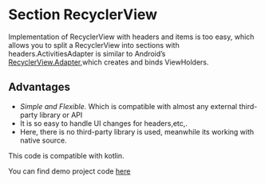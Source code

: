 # Section RecyclerView

Implementation of RecyclerView with headers and items is too easy, which allows you to split a RecyclerView into sections with headers.ActivitiesAdapter is similar to Android’s [RecyclerView.Adapter](https://developer.android.com/reference/androidx/recyclerview/widget/RecyclerView.Adapter),which creates and binds ViewHolders.

## Advantages

* *Simple and Flexible.* Which is compatible with almost any external third-party library or API
* It is so easy to handle UI changes for headers,etc,.
* Here, there is no third-party library is used, meanwhile its working with native source.

This code is compatible with kotlin.

You can find demo project code [here](https://github.com/braver-tool/SectionRecyclerView)
